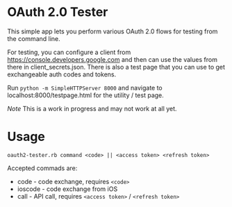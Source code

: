 # OAuth 2.0 Tester

This simple app lets you perform various OAuth 2.0 flows for testing from
the command line.

For testing, you can configure a client from https://console.developers.google.com
and then can use the values from there in client_secrets.json. There is also
a test page that you can use to get exchangeable auth codes and tokens.

Run `python -m SimpleHTTPServer 8000` and navigate to localhost:8000/testpage.html
for the utility / test page.

*Note* This is a work in progress and may not work at all yet.

# Usage

`oauth2-tester.rb command <code> || <access token> <refresh token>`

Accepted commads are:
* code - code exchange, requires `<code>`
* ioscode - code exchange from iOS
* call - API call, requires `<access token>` / `<refresh token>`
